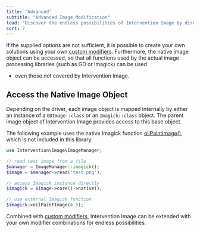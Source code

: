 ```yaml
---
title: "Advanced"
subtitle: "Advanced Image Modification"
lead: "Discover the endless possibilities of Intervention Image by directly accessing the native image data and combining them with custom modifier classes."
sort: 7
---
```


If the supplied options are not sufficient, it is possible to create your own
solutions using your own [custom modifiers](/v3/modifying/custom-modifiers).
Furthermore, the native image object can be accessed, so that all functions
used by the actual image processing libraries (such as GD or Imagick) can be used
- even those not covered by Intervention Image.

## Access the Native Image Object

Depending on the driver, each image object is mapped internally by either an
instance of a `GDImage::class` or an `Imagick::class` object. The parent image object of
Intervention Image provides access to this base object.

The following example uses the native Imagick function
[oilPaintImage()](https://www.php.net/manual/en/imagick.oilpaintimage.php),
which is not included in this library.

```php
use Intervention\Image\ImageManager;

// read test image from a file
$manager = ImageManager::imagick();
$image = $manager->read('test.png');

// access Imagick instance directly
$imagick = $image->core()->native();

// use external Imagick function
$imagick->oilPaintImage(4.5);
```

Combined with [custom modifiers](/v3/modifying/custom-modifiers), Intervention
Image can be extended with your own modifier combinations for endless
possibilities.
